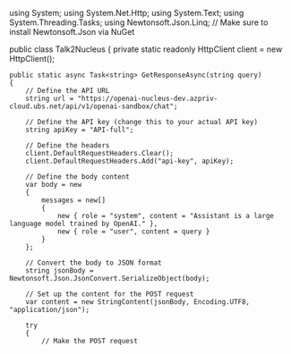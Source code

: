 using System;
using System.Net.Http;
using System.Text;
using System.Threading.Tasks;
using Newtonsoft.Json.Linq; // Make sure to install Newtonsoft.Json via NuGet

public class Talk2Nucleus
{
    private static readonly HttpClient client = new HttpClient();

    public static async Task<string> GetResponseAsync(string query)
    {
        // Define the API URL
        string url = "https://openai-nucleus-dev.azpriv-cloud.ubs.net/api/v1/openai-sandbox/chat";

        // Define the API key (change this to your actual API key)
        string apiKey = "API-full";

        // Define the headers
        client.DefaultRequestHeaders.Clear();
        client.DefaultRequestHeaders.Add("api-key", apiKey);

        // Define the body content
        var body = new
        {
            messages = new[]
            {
                new { role = "system", content = "Assistant is a large language model trained by OpenAI." },
                new { role = "user", content = query }
            }
        };

        // Convert the body to JSON format
        string jsonBody = Newtonsoft.Json.JsonConvert.SerializeObject(body);

        // Set up the content for the POST request
        var content = new StringContent(jsonBody, Encoding.UTF8, "application/json");

        try
        {
            // Make the POST request